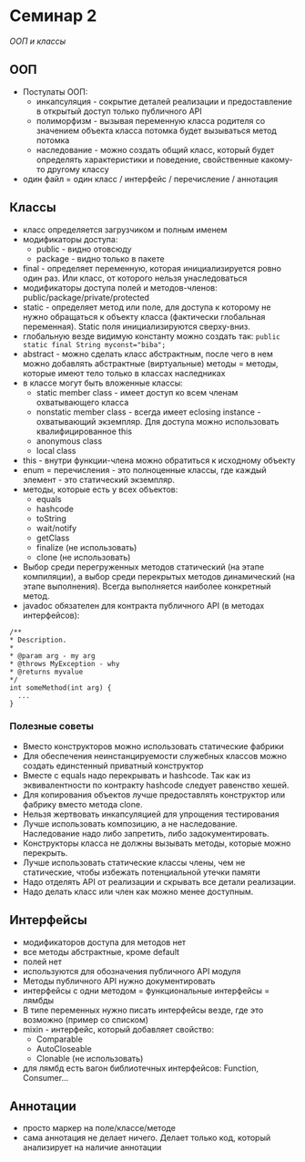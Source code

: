 # Семинар 2

*ООП и классы*

## ООП

* Постулаты ООП:
  * инкапсуляция - сокрытие деталей реализации и предоставление в открытый доступ только публичного API
  * полиморфизм - вызывая переменную класса родителя со значением объекта класса потомка будет вызываться метод потомка
  * наследование - можно создать общий класс, который будет определять характеристики и поведение, свойственные какому-то другому классу
* один файл = один класс / интерфейс / перечисление / аннотация

## Классы

* класс определяется загрузчиком и полным именем
* модификаторы доступа:
  * public - видно отовсюду
  * package - видно только в пакете 
* final - определяет переменную, которая инициализируется ровно один раз. Или класс, от которого нельзя унаследоваться
* модификаторы доступа полей и методов-членов: public/package/private/protected
* static - определяет метод или поле, для доступа к которому не нужно обращаться к объекту класса (фактически глобальная переменная). Static поля инициализируются сверху-вниз.
* глобальную везде видимую константу можно создать так: ```public static final String myconst="biba";```
* abstract - можно сделать класс абстрактным, после чего в нем можно добавлять абстрактные (виртуальные) методы = методы, которые имеют тело только в классах наследниках
* в классе могут быть вложенные классы:
  * static member class - имеет доступ ко всем членам охватывающего класса
  * nonstatic member class - всегда имеет eclosing instance - охватывающий экземпляр. Для доступа можно использовать квалифицированное this
  * anonymous class
  * local class
* this - внутри функции-члена можно обратиться к исходному объекту
* enum = перечисления - это полноценные классы, где каждый элемент - это статический экземпляр.
* методы, которые есть у всех объектов:
  * equals
  * hashcode
  * toString
  * wait/notify
  * getClass
  * finalize (не использовать)
  * clone (не использовать)
* Выбор среди перегруженных методов статический (на этапе компиляции), а выбор среди перекрытых методов динамический (на этапе выполнения). Всегда выполняется наиболее конкретный метод.
* javadoc обязателен для контракта публичного API (в методах интерфейсов):
```
/**
* Description.
* 
* @param arg - my arg
* @throws MyException - why
* @returns myvalue
*/
int someMethod(int arg) {
  ...
}
```
 
### Полезные советы

* Вместо конструкторов можно использовать статические фабрики
* Для обеспечения неинстанцируемости служебных классов можно создать единстенный приватный конструктор
* Вместе с equals надо перекрывать и hashcode. Так как из эквивалентности по контракту hashcode следует равенство хешей.
* Для копирования объектов лучше предоставлять конструктор или фабрику вместо метода clone.
* Нельзя жертвовать инкапсуляцией для упрощения тестирования
* Лучше использовать композицию, а не наследование. Наследование надо либо запретить, либо задокументировать.
* Конструкторы класса не должны вызывать методы, которые можно перекрыть.
* Лучше использовать статические классы члены, чем не статические, чтобы избежать потенциальной утечки памяти
* Надо отделять API от реализации и скрывать все детали реализации.
* Надо делать класс или член как можно менее доступным.

## Интерфейсы

* модификаторов доступа для методов нет
* все методы абстрактные, кроме default
* полей нет
* используются для обозначения публичного API модуля
* Методы публичного API нужно документировать
* интерфейсы с одни методом = функциональные интерфейсы = лямбды
* В типе переменных нужно писать интерфейсы везде, где это возможно (пример со списком)
* mixin - интерфейс, который добавляет свойство:
  * Comparable
  * AutoCloseable
  * Clonable (не использовать)
* для лямбд есть вагон библиотечных интерфейсов: Function, Consumer...

## Аннотации

* просто маркер на поле/классе/методе
* сама аннотация не делает ничего. Делает только код, который анализирует на наличие аннотации



 
